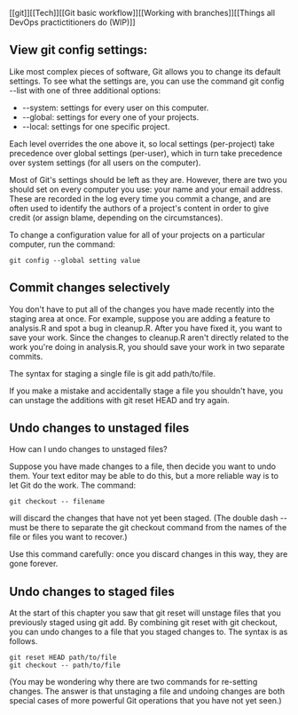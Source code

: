[[git]][[Tech]][[Git basic workflow]][[Working with branches]][[Things all DevOps practictitioners do (WIP)]]


   

## View git config settings:

Like most complex pieces of software, Git allows you to change its default settings. To see what the settings are, you can use the command git config --list with one of three additional options:

-   --system: settings for every user on this computer.
-   --global: settings for every one of your projects.
-   --local: settings for one specific project.

Each level overrides the one above it, so local settings (per-project) take precedence over global settings (per-user), which in turn take precedence over system settings (for all users on the computer).

Most of Git's settings should be left as they are. However, there are two you should set on every computer you use: your name and your email address. These are recorded in the log every time you commit a change, and are often used to identify the authors of a project's content in order to give credit (or assign blame, depending on the circumstances).

To change a configuration value for all of your projects on a particular computer, run the command:

`git config --global setting value`

## Commit changes selectively

You don't have to put all of the changes you have made recently into the staging area at once. For example, suppose you are adding a feature to analysis.R and spot a bug in cleanup.R. After you have fixed it, you want to save your work. Since the changes to cleanup.R aren't directly related to the work you're doing in analysis.R, you should save your work in two separate commits.

The syntax for staging a single file is git add path/to/file.

If you make a mistake and accidentally stage a file you shouldn't have, you can unstage the additions with git reset HEAD and try again.

## Undo changes to unstaged files

How can I undo changes to unstaged files?

Suppose you have made changes to a file, then decide you want to undo them. Your text editor may be able to do this, but a more reliable way is to let Git do the work. The command:

`git checkout -- filename`

will discard the changes that have not yet been staged. (The double dash -- must be there to separate the git checkout command from the names of the file or files you want to recover.)

Use this command carefully: once you discard changes in this way, they are gone forever.

## Undo changes to staged files

At the start of this chapter you saw that git reset will unstage files that you previously staged using git add. By combining git reset with git checkout, you can undo changes to a file that you staged changes to. The syntax is as follows.
```
git reset HEAD path/to/file  
git checkout -- path/to/file
```
(You may be wondering why there are two commands for re-setting changes. The answer is that unstaging a file and undoing changes are both special cases of more powerful Git operations that you have not yet seen.)